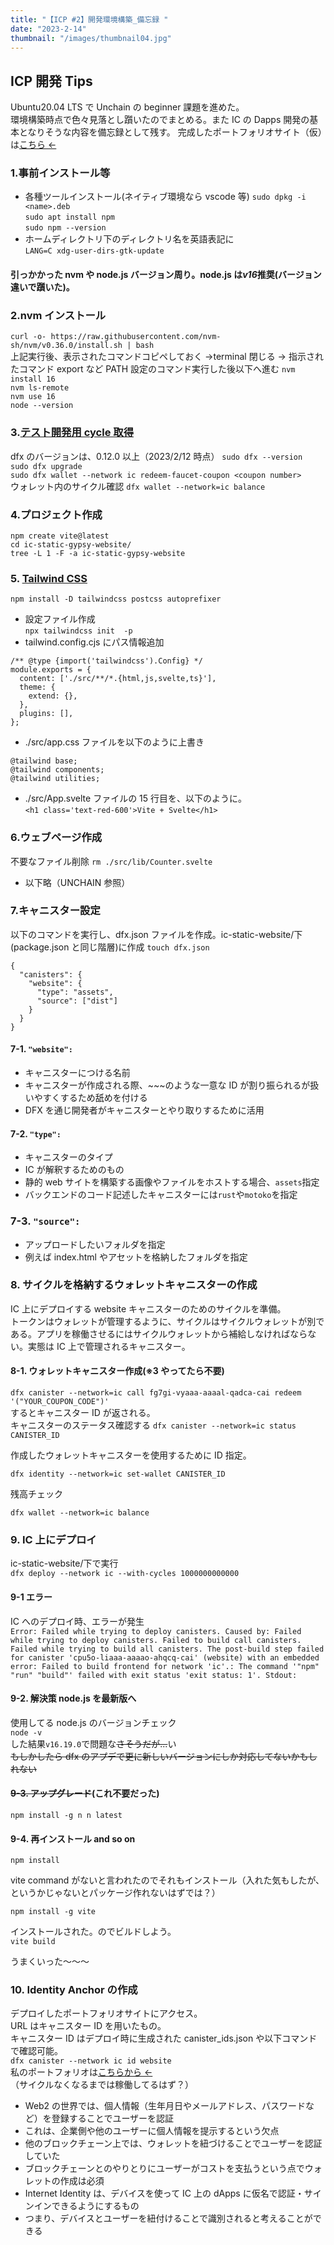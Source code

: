 ```yaml
---
title: "【ICP #2】開発環境構築_備忘録 "
date: "2023-2-14"
thumbnail: "/images/thumbnail04.jpg"
---
```


## ICP 開発 Tips

Ubuntu20.04 LTS で Unchain の beginner 課題を進めた。  
環境構築時点で色々見落とし躓いたのでまとめる。また IC の Dapps 開発の基本となりそうな内容を備忘録として残す。
完成したポートフォリオサイト（仮）は[こちら ←](https://cpu5o-liaaa-aaaao-ahqcq-cai.ic0.app/)

### 1.事前インストール等

- 各種ツールインストール(ネイティブ環境なら vscode 等)
  `sudo dpkg -i <name>.deb`  
  `sudo apt install npm`  
  `sudo npm --version`
- ホームディレクトリ下のディレクトリ名を英語表記に  
  `LANG=C xdg-user-dirs-gtk-update`

#### 引っかかった nvm や node.js バージョン周り。node.js は*v16*推奨(バージョン違いで躓いた)。

### 2.nvm インストール

`curl -o- https://raw.githubusercontent.com/nvm-sh/nvm/v0.36.0/install.sh | bash`  
上記実行後、表示されたコマンドコピペしておく →terminal 閉じる → 指示されたコマンド export など PATH 設定のコマンド実行した後以下へ進む
`nvm install 16`  
`nvm ls-remote`  
`nvm use 16`  
`node --version`

### 3.[テスト開発用 cycle 取得](https://anv4y-qiaaa-aaaal-qaqxq-cai.ic0.app/)

dfx のバージョンは、0.12.0 以上（2023/2/12 時点）
`sudo dfx --version`  
`sudo dfx upgrade`  
`sudo dfx wallet --network ic redeem-faucet-coupon <coupon number>`  
ウォレット内のサイクル確認
`dfx wallet --network=ic balance`

### 4.プロジェクト作成

`npm create vite@latest`  
`cd ic-static-gypsy-website/`  
`tree -L 1 -F -a ic-static-gypsy-website`

### 5. [Tailwind CSS](https://tailwindcss.com/docs/position#sticky-positioning-elements)

`npm install -D tailwindcss postcss autoprefixer`

- 設定ファイル作成  
  `npx tailwindcss init  -p`
- tailwind.config.cjs にパス情報追加

```
/** @type {import('tailwindcss').Config} */
module.exports = {
  content: ['./src/**/*.{html,js,svelte,ts}'],
  theme: {
    extend: {},
  },
  plugins: [],
};
```

- ./src/app.css ファイルを以下のように上書き

```
@tailwind base;
@tailwind components;
@tailwind utilities;
```

- ./src/App.svelte ファイルの 15 行目を、以下のように。  
  `<h1 class='text-red-600'>Vite + Svelte</h1>`

### 6.ウェブページ作成

不要なファイル削除
`rm ./src/lib/Counter.svelte`

- 以下略（UNCHAIN 参照）

### 7.キャニスター設定

以下のコマンドを実行し、dfx.json ファイルを作成。ic-static-website/下(package.json と同じ階層)に作成
`touch dfx.json`

```
{
  "canisters": {
    "website": {
      "type": "assets",
      "source": ["dist"]
    }
  }
}
```

#### 7-1. `"website":`

- キャニスターにつける名前
- キャニスターが作成される際、~~~のような一意な ID が割り振られるが扱いやすくするため舐めを付ける
- DFX を通じ開発者がキャニスターとやり取りするために活用

#### 7-2. `"type":`

- キャニスターのタイプ
- IC が解釈するためのもの
- 静的 web サイトを構築する画像やファイルをホストする場合、`assets`指定
- バックエンドのコード記述したキャニスターには`rust`や`motoko`を指定

### 7-3. `"source":`

- アップロードしたいフォルダを指定
- 例えば index.html やアセットを格納したフォルダを指定

### 8. サイクルを格納するウォレットキャニスターの作成

IC 上にデプロイする website キャニスターのためのサイクルを準備。  
トークンはウォレットが管理するように、サイクルはサイクルウォレットが別である。アプリを稼働させるにはサイクルウォレットから補給しなければならない。実態は IC 上で管理されるキャニスター。

#### 8-1. ウォレットキャニスター作成(※3 やってたら不要)

`dfx canister --network=ic call fg7gi-vyaaa-aaaal-qadca-cai redeem '("YOUR_COUPON_CODE")'`  
するとキャニスター ID が返される。  
キャニスターのステータス確認する
`dfx canister --network=ic status CANISTER_ID`

作成したウォレットキャニスターを使用するために ID 指定。

`dfx identity --network=ic set-wallet CANISTER_ID`

残高チェック

`dfx wallet --network=ic balance`

### 9. IC 上にデプロイ

ic-static-website/下で実行  
`dfx deploy --network ic --with-cycles 1000000000000`

#### 9-1 エラー

IC へのデプロイ時、エラーが発生  
`Error: Failed while trying to deploy canisters.
Caused by: Failed while trying to deploy canisters.
  Failed to build call canisters.
    Failed while trying to build all canisters.
      The post-build step failed for canister 'cpu5o-liaaa-aaaao-ahqcq-cai' (website) with an embedded error: Failed to build frontend for network 'ic'.: The command '"npm" "run" "build"' failed with exit status 'exit status: 1'.
Stdout:`

#### 9-2. 解決策 node.js を最新版へ

使用してる node.js のバージョンチェック  
`node -v`  
した結果`v16.19.0`で問題な~~さそうだが...~~い  
~~もしかしたら dfx のアプデで更に新しいバージョンにしか対応してないかもしれない~~

#### ~~9-3. アップグレード~~(これ不要だった)

`npm install -g n
n latest
`

#### 9-4. 再インストール and so on

`npm install`

vite command がないと言われたのでそれもインストール（入れた気もしたが、というかじゃないとパッケージ作れないはずでは？）

`npm install -g vite`

インストールされた。のでビルドしよう。  
`vite build`

うまくいった～～～

### 10. Identity Anchor の作成

デプロイしたポートフォリオサイトにアクセス。  
URL はキャニスター ID を用いたもの。  
キャニスター ID はデプロイ時に生成された canister_ids.json や以下コマンドで確認可能。  
`dfx canister --network ic id website`  
私のポートフォリオは[こちらから ←](https://cpu5o-liaaa-aaaao-ahqcq-cai.ic0.app/)  
（サイクルなくなるまでは稼働してるはず？）

- Web2 の世界では、個人情報（生年月日やメールアドレス、パスワードなど）を登録することでユーザーを認証
- これは、企業側や他のユーザーに個人情報を提示するという欠点
- 他のブロックチェーン上では、ウォレットを紐づけることでユーザーを認証していた
- ブロックチェーンとのやりとりにユーザーがコストを支払うという点でウォレットの作成は必須
- Internet Identity は、デバイスを使って IC 上の dApps に仮名で認証・サインインできるようにするもの
- つまり、デバイスとユーザーを紐付けることで識別されると考えることができる
